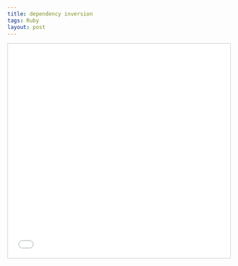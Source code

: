 ```yaml
---
title: dependency inversion
tags: Ruby
layout: post
---
```


<iframe src="//www.slideshare.net/slideshow/embed_code/key/mGTBR7q7O2QABm"
width="595" height="485" frameborder="0" marginwidth="0" marginheight="0"
scrolling="no" style="border:1px solid #CCC; border-width:1px; margin-
bottom:5px; max-width: 100%;" allowfullscreen> </iframe>
